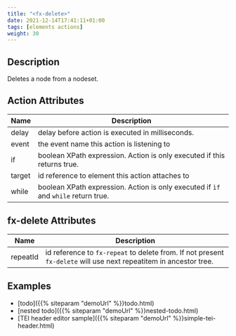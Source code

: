 ```yaml
---
title: "<fx-delete>"
date: 2021-12-14T17:41:11+01:00
tags: [elements actions]
weight: 30
---
```


## Description

Deletes a node from a nodeset.

## Action Attributes

| Name | Description |
|------|-------------|
| delay | delay before action is executed in milliseconds. |
| event | the event name this action is listening to |
| if | boolean XPath expression. Action is only executed if this returns true. |
| target | id reference to element this action attaches to |
| while | boolean XPath expression. Action is only executed if `ìf` and `while` return true. |

## fx-delete Attributes

| Name | Description |
|------|-------------|
| repeatId | id reference to `fx-repeat` to delete from. If not present `fx-delete` will use next repeatitem in ancestor tree. |


## Examples

* [todo]({{% siteparam "demoUrl" %}}todo.html)
* [nested todo]({{% siteparam "demoUrl" %}}nested-todo.html)
* [TEI header editor sample]({{% siteparam "demoUrl" %}}simple-tei-header.html)




